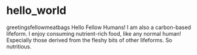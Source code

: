 # hello_world
greetingsfellowmeatbags
Hello Fellow Humans!
I am also a carbon-based lifeform. I enjoy consuming nutrient-rich food, like any normal human! Especially those derived from the fleshy bits of other lifeforms. So nutritious. 
